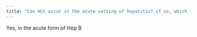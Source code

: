 ```yaml
---
title: "Can HCC occur in the acute setting of hepatitis? if so, which type of hepatitis?"
---
```

Yes, in the acute form of Hep B


